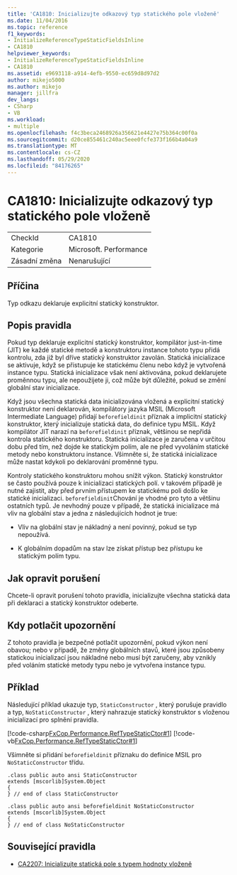 ```yaml
---
title: 'CA1810: Inicializujte odkazový typ statického pole vloženě'
ms.date: 11/04/2016
ms.topic: reference
f1_keywords:
- InitializeReferenceTypeStaticFieldsInline
- CA1810
helpviewer_keywords:
- InitializeReferenceTypeStaticFieldsInline
- CA1810
ms.assetid: e9693118-a914-4efb-9550-ec659d8d97d2
author: mikejo5000
ms.author: mikejo
manager: jillfra
dev_langs:
- CSharp
- VB
ms.workload:
- multiple
ms.openlocfilehash: f4c3beca2468926a356621e4427e75b364c00f0a
ms.sourcegitcommit: d20ce855461c240ac5eee0fcfe373f166b4a04a9
ms.translationtype: MT
ms.contentlocale: cs-CZ
ms.lasthandoff: 05/29/2020
ms.locfileid: "84176265"
---
```

# <a name="ca1810-initialize-reference-type-static-fields-inline"></a>CA1810: Inicializujte odkazový typ statického pole vloženě

|||
|-|-|
|CheckId|CA1810|
|Kategorie|Microsoft. Performance|
|Zásadní změna|Nenarušující|

## <a name="cause"></a>Příčina
Typ odkazu deklaruje explicitní statický konstruktor.

## <a name="rule-description"></a>Popis pravidla
Pokud typ deklaruje explicitní statický konstruktor, kompilátor just-in-time (JIT) ke každé statické metodě a konstruktoru instance tohoto typu přidá kontrolu, zda již byl dříve statický konstruktor zavolán. Statická inicializace se aktivuje, když se přistupuje ke statickému členu nebo když je vytvořená instance typu. Statická inicializace však není aktivována, pokud deklarujete proměnnou typu, ale nepoužijete ji, což může být důležité, pokud se změní globální stav inicializace.

Když jsou všechna statická data inicializována vložená a explicitní statický konstruktor není deklarován, kompilátory jazyka MSIL (Microsoft Intermediate Language) přidají `beforefieldinit` příznak a implicitní statický konstruktor, který inicializuje statická data, do definice typu MSIL. Když kompilátor JIT narazí na `beforefieldinit` příznak, většinou se nepřidá kontrola statického konstruktoru. Statická inicializace je zaručena v určitou dobu před tím, než dojde ke statickým polím, ale ne před vyvoláním statické metody nebo konstruktoru instance. Všimněte si, že statická inicializace může nastat kdykoli po deklarování proměnné typu.

Kontroly statického konstruktoru mohou snížit výkon. Statický konstruktor se často používá pouze k inicializaci statických polí. v takovém případě je nutné zajistit, aby před prvním přístupem ke statickému poli došlo ke statické inicializaci. `beforefieldinit`Chování je vhodné pro tyto a většinu ostatních typů. Je nevhodný pouze v případě, že statická inicializace má vliv na globální stav a jedna z následujících hodnot je true:

- Vliv na globální stav je nákladný a není povinný, pokud se typ nepoužívá.

- K globálním dopadům na stav lze získat přístup bez přístupu ke statickým polím typu.

## <a name="how-to-fix-violations"></a>Jak opravit porušení
Chcete-li opravit porušení tohoto pravidla, inicializujte všechna statická data při deklaraci a statický konstruktor odeberte.

## <a name="when-to-suppress-warnings"></a>Kdy potlačit upozornění
Z tohoto pravidla je bezpečné potlačit upozornění, pokud výkon není obavou; nebo v případě, že změny globálních stavů, které jsou způsobeny statickou inicializací jsou nákladné nebo musí být zaručeny, aby vznikly před voláním statické metody typu nebo je vytvořena instance typu.

## <a name="example"></a>Příklad

Následující příklad ukazuje typ, `StaticConstructor` , který porušuje pravidlo a typ, `NoStaticConstructor` , který nahrazuje statický konstruktor s vloženou inicializací pro splnění pravidla.

[!code-csharp[FxCop.Performance.RefTypeStaticCtor#1](../code-quality/codesnippet/CSharp/ca1810-initialize-reference-type-static-fields-inline_1.cs)]
[!code-vb[FxCop.Performance.RefTypeStaticCtor#1](../code-quality/codesnippet/VisualBasic/ca1810-initialize-reference-type-static-fields-inline_1.vb)]

Všimněte si přidání `beforefieldinit` příznaku do definice MSIL pro `NoStaticConstructor` třídu.

```
.class public auto ansi StaticConstructor
extends [mscorlib]System.Object
{
} // end of class StaticConstructor

.class public auto ansi beforefieldinit NoStaticConstructor
extends [mscorlib]System.Object
{
} // end of class NoStaticConstructor
```

## <a name="related-rules"></a>Související pravidla

- [CA2207: Inicializujte statická pole s typem hodnoty vloženě](../code-quality/ca2207.md)
